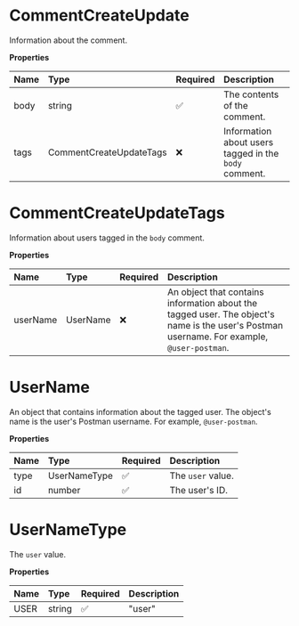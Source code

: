 # CommentCreateUpdate

Information about the comment.

**Properties**

| Name | Type                    | Required | Description                                           |
| :--- | :---------------------- | :------- | :---------------------------------------------------- |
| body | string                  | ✅       | The contents of the comment.                          |
| tags | CommentCreateUpdateTags | ❌       | Information about users tagged in the `body` comment. |

# CommentCreateUpdateTags

Information about users tagged in the `body` comment.

**Properties**

| Name     | Type     | Required | Description                                                                                                                                |
| :------- | :------- | :------- | :----------------------------------------------------------------------------------------------------------------------------------------- |
| userName | UserName | ❌       | An object that contains information about the tagged user. The object's name is the user's Postman username. For example, `@user-postman`. |

# UserName

An object that contains information about the tagged user. The object's name is the user's Postman username. For example, `@user-postman`.

**Properties**

| Name | Type         | Required | Description       |
| :--- | :----------- | :------- | :---------------- |
| type | UserNameType | ✅       | The `user` value. |
| id   | number       | ✅       | The user's ID.    |

# UserNameType

The `user` value.

**Properties**

| Name | Type   | Required | Description |
| :--- | :----- | :------- | :---------- |
| USER | string | ✅       | "user"      |

<!-- This file was generated by liblab | https://liblab.com/ -->
